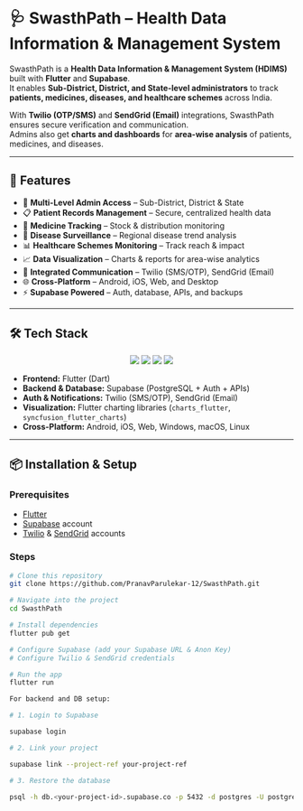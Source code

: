 # 🩺 SwasthPath – Health Data Information & Management System

SwasthPath is a **Health Data Information & Management System (HDIMS)** built with **Flutter** and **Supabase**.  
It enables **Sub-District, District, and State-level administrators** to track **patients, medicines, diseases, and healthcare schemes** across India.

With **Twilio (OTP/SMS)** and **SendGrid (Email)** integrations, SwasthPath ensures secure verification and communication.  
Admins also get **charts and dashboards** for **area-wise analysis** of patients, medicines, and diseases.

---

## 🚀 Features

- 🔑 **Multi-Level Admin Access** – Sub-District, District & State
- 📋 **Patient Records Management** – Secure, centralized health data
- 💊 **Medicine Tracking** – Stock & distribution monitoring
- 🦠 **Disease Surveillance** – Regional disease trend analysis
- 📊 **Healthcare Schemes Monitoring** – Track reach & impact
- 📈 **Data Visualization** – Charts & reports for area-wise analytics
- 📩 **Integrated Communication** – Twilio (SMS/OTP), SendGrid (Email)
- 🌐 **Cross-Platform** – Android, iOS, Web, and Desktop
- ⚡ **Supabase Powered** – Auth, database, APIs, and backups

---

## 🛠️ Tech Stack

<p align="center">
  <img src="https://img.shields.io/badge/Flutter-02569B?style=for-the-badge&logo=flutter&logoColor=white" />
  <img src="https://img.shields.io/badge/Supabase-3ECF8E?style=for-the-badge&logo=supabase&logoColor=white" />
  <img src="https://img.shields.io/badge/Twilio-F22F46?style=for-the-badge&logo=twilio&logoColor=white" />
  <img src="https://img.shields.io/badge/SendGrid-0086D0?style=for-the-badge&logo=sendgrid&logoColor=white" />
</p>

- **Frontend:** Flutter (Dart)
- **Backend & Database:** Supabase (PostgreSQL + Auth + APIs)
- **Auth & Notifications:** Twilio (SMS/OTP), SendGrid (Email)
- **Visualization:** Flutter charting libraries (`charts_flutter`, `syncfusion_flutter_charts`)
- **Cross-Platform:** Android, iOS, Web, Windows, macOS, Linux

---

## 📦 Installation & Setup

### Prerequisites

- [Flutter](https://docs.flutter.dev/get-started/install)
- [Supabase](https://supabase.com/) account
- [Twilio](https://www.twilio.com/) & [SendGrid](https://sendgrid.com/) accounts

### Steps

```bash
# Clone this repository
git clone https://github.com/PranavParulekar-12/SwasthPath.git

# Navigate into the project
cd SwasthPath

# Install dependencies
flutter pub get

# Configure Supabase (add your Supabase URL & Anon Key)
# Configure Twilio & SendGrid credentials

# Run the app
flutter run
```

```bash
For backend and DB setup:

# 1. Login to Supabase

supabase login

# 2. Link your project

supabase link --project-ref your-project-ref

# 3. Restore the database

psql -h db.<your-project-id>.supabase.co -p 5432 -d postgres -U postgres -f db/backup.sql
```
